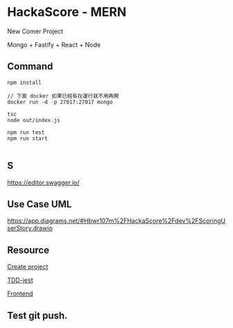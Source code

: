 # HackaScore - MERN
New Comer Project

Mongo + Fastify + React + Node

## Command
```
npm install

// 下面 docker 如果已經有在運行就不用再開
docker run -d -p 27017:27017 mongo

tsc
node out/index.js

npm run test
npm run start


```


## S
https://editor.swagger.io/

## Use Case UML
https://app.diagrams.net/#Hbwr107m%2FHackaScore%2Fdev%2FScoringUserStory.drawio

## Resource
[Create project](https://yubintw.github.io/MERN-basic-practice/)

[TDD-jest](https://mdes4214.github.io/TDD-jest-slides/export/)

[Frontend](http://primefaces.org/primereact/showcase/#/menubar)

## Test git push.

